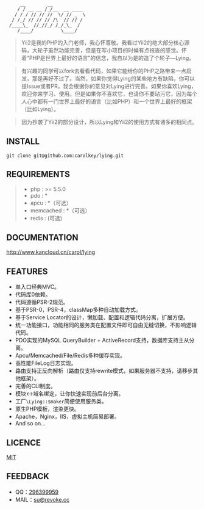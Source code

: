 ~~~
     __        __
    / / __ __ /_/__  __ ____
   / / / // // //  \/ // _  \
  / /_/ // // // /\  // // /
 /____\_  //_//_/ /_/_\_  /
    /____/          \____/
~~~

> Yii2是我的PHP的入门老师，我心怀尊敬。我看过Yii2的绝大部分核心源码，大轮子虽然功能完善，但是在写小项目的时候有点拖沓的感觉。怀着“PHP是世界上最好的语言”的信念，我自以为是的造了个轮子—Lying。

> 有兴趣的同学可以fork去看看代码，如果它能给你的PHP之路带来一点启发，那是再好不过了。当然，如果你觉得Lying的某些地方有缺陷，你可以提Issue或者PR，我会根据你的意见对Lying进行完善。如果你喜欢Lying，欢迎你来学习、使用。但是如果你不喜欢它，也请你不要玷污它，因为每个人心中都有一门世界上最好的语言（比如PHP）和一个世界上最好的框架（比如Lying）。

> 因为抄袭了Yii2的部分设计，所以Lying和Yii2的使用方式有诸多的相同点。

INSTALL
-------
`git clone git@github.com:carolkey/lying.git`  

REQUIREMENTS
------------
> * php : >= 5.5.0
> * pdo : *
> * apcu : *（可选）
> * memcached : *（可选）
> * redis : (可选)

DOCUMENTATION
-------------
<http://www.kancloud.cn/carol/lying>

FEATURES
--------
* 单入口经典MVC。
* 代码库0依赖。
* 代码遵循PSR-2规范。
* 基于PSR-0，PSR-4，classMap多种自动加载方式。
* 基于Service Locator的设计，懒加载、配置和逻辑代码分离，扩展方便。
* 统一功能接口，功能相同的服务类在配置文件即可自由无缝切换，不影响逻辑代码。
* PDO实现的MySQL QueryBuilder + ActiveRecord支持，数据库支持主从分离。
* Apcu/Memcached/File/Redis多种缓存实现。
* 高性能FileLog日志实现。
* 路由支持正反向解析（路由仅支持rewrite模式，如果服务器不支持，请移步其他框架）。
* 完善的CLI制度。
* 模块<->域名绑定，让你快速实现前后台分离。
* 工厂`\Lying::$maker`简便使用服务类。
* 原生PHP模板，渲染更快。
* Apache，Nginx，IIS，虚拟主机简易部署。
* And so on...

LICENCE
-------
[MIT](https://opensource.org/licenses/MIT)

FEEDBACK
--------
* QQ：[296399959](http://wpa.qq.com/msgrd?v=3&uin=296399959&site=qq&menu=yes)
* MAIL：<su@revoke.cc>
